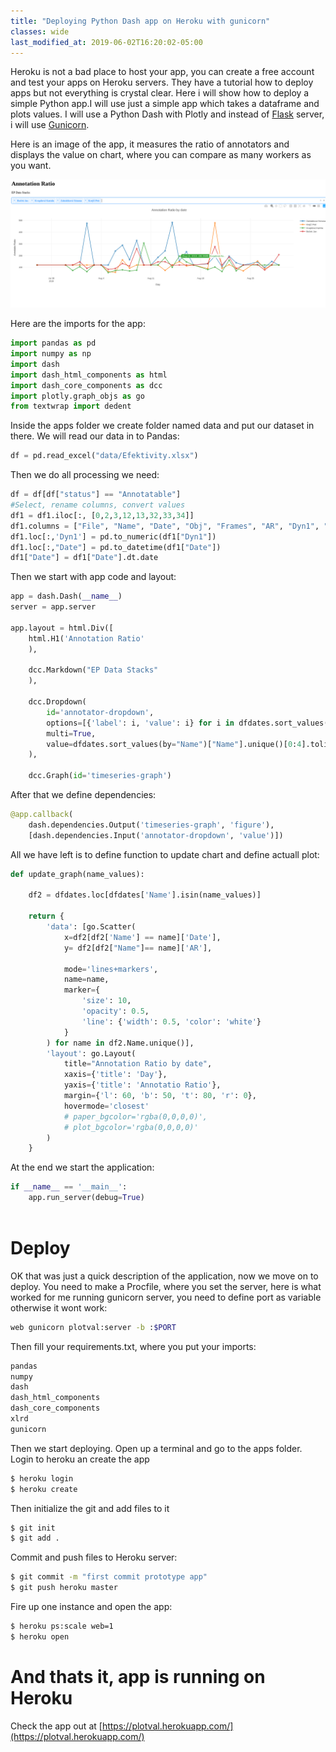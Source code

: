 ```yaml
---
title: "Deploying Python Dash app on Heroku with gunicorn"
classes: wide
last_modified_at: 2019-06-02T16:20:02-05:00
---
```


Heroku is not a bad place to host your app, you can create a free account and test your apps on Heroku servers.
They have a tutorial how to deploy apps but not everything is crystal clear. Here i will show how to deploy a simple Python app.I will use just a simple app which takes a dataframe and plots values. I will use a Python Dash with Plotly and instead of [Flask](https://flask.palletsprojects.com/en/1.1.x/) server, i will use [Gunicorn](https://gunicorn.org/).


Here is an image of the app, it measures the ratio of annotators and displays the value on chart, where you can compare as many workers as you want.


[![small image](/assets/images/heroku/her1.png)](/assets/images/heroku/her1.png)


Here are the imports for the app:
~~~python
import pandas as pd 
import numpy as np
import dash
import dash_html_components as html
import dash_core_components as dcc
import plotly.graph_objs as go
from textwrap import dedent
~~~
   
    
    


Inside the apps folder we create folder named data and put our dataset in there. We will read our data in to Pandas:
~~~python
df = pd.read_excel("data/Efektivity.xlsx")
~~~

 

Then we do all processing we need:
~~~python
df = df[df["status"] == "Annotatable"]
#Select, rename columns, convert values
df1 = df1.iloc[:, [0,2,3,12,13,32,33,34]]
df1.columns = ["File", "Name", "Date", "Obj", "Frames", "AR", "Dyn1", "AR RB" ]
df1.loc[:,'Dyn1'] = pd.to_numeric(df1["Dyn1"])
df1.loc[:,"Date"] = pd.to_datetime(df1["Date"])
df1["Date"] = df1["Date"].dt.date
~~~



Then we start with app code and layout:
~~~python
app = dash.Dash(__name__)
server = app.server

app.layout = html.Div([
    html.H1('Annotation Ratio'
    ),

    dcc.Markdown("EP Data Stacks"
    ),

    dcc.Dropdown(
        id='annotator-dropdown',
        options=[{'label': i, 'value': i} for i in dfdates.sort_values(by="Name")["Name"].unique()],
        multi=True,
        value=dfdates.sort_values(by="Name")["Name"].unique()[0:4].tolist()
    ),

    dcc.Graph(id='timeseries-graph')
~~~



After that we define dependencies:
~~~python
@app.callback(
    dash.dependencies.Output('timeseries-graph', 'figure'),
    [dash.dependencies.Input('annotator-dropdown', 'value')])
~~~



All we have left is to define function to update chart and define actuall plot:
~~~python
def update_graph(name_values):

    df2 = dfdates.loc[dfdates['Name'].isin(name_values)]

    return {
        'data': [go.Scatter(
            x=df2[df2['Name'] == name]['Date'],
            y= df2[df2["Name"]== name]['AR'],
            
            mode='lines+markers',
            name=name,
            marker={
                'size': 10,
                'opacity': 0.5,
                'line': {'width': 0.5, 'color': 'white'}
            }
        ) for name in df2.Name.unique()],
        'layout': go.Layout(
            title="Annotation Ratio by date",
            xaxis={'title': 'Day'},
            yaxis={'title': 'Annotatio Ratio'},
            margin={'l': 60, 'b': 50, 't': 80, 'r': 0},
            hovermode='closest'
            # paper_bgcolor='rgba(0,0,0,0)',
            # plot_bgcolor='rgba(0,0,0,0)'
        )
    }
~~~

At the end we start the application:
~~~python
if __name__ == '__main__':
    app.run_server(debug=True)
    
~~~    
# Deploy
OK that was just a quick description of the application, now we move on to deploy. You need to make a Procfile, where you set the server, here is what worked for me running gunicorn server, you need to define port as variable otherwise it wont work:
~~~bash
web gunicorn plotval:server -b :$PORT
~~~


Then fill your requirements.txt, where you  put your imports:
~~~bash
pandas
numpy
dash
dash_html_components
dash_core_components
xlrd
gunicorn
~~~

Then we start deploying. Open up a terminal and go to the apps folder. Login to heroku an create the app
~~~bash
$ heroku login
$ heroku create
~~~


Then initialize the git and add files to it
~~~bash
$ git init
$ git add .
~~~


Commit and push files to Heroku server:
~~~bash
$ git commit -m "first commit prototype app"
$ git push heroku master
~~~

Fire up one instance and open the app:
~~~bash
$ heroku ps:scale web=1
$ heroku open
~~~


# And thats it, app is running on Heroku



Check the app out at [https://plotval.herokuapp.com/](https://plotval.herokuapp.com/)

